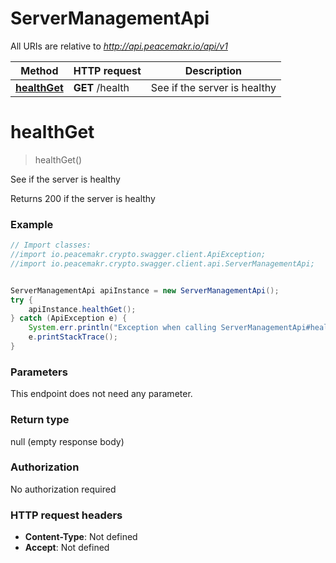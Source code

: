 # ServerManagementApi

All URIs are relative to *http://api.peacemakr.io/api/v1*

Method | HTTP request | Description
------------- | ------------- | -------------
[**healthGet**](ServerManagementApi.md#healthGet) | **GET** /health | See if the server is healthy


<a name="healthGet"></a>
# **healthGet**
> healthGet()

See if the server is healthy

Returns 200 if the server is healthy

### Example
```java
// Import classes:
//import io.peacemakr.crypto.swagger.client.ApiException;
//import io.peacemakr.crypto.swagger.client.api.ServerManagementApi;


ServerManagementApi apiInstance = new ServerManagementApi();
try {
    apiInstance.healthGet();
} catch (ApiException e) {
    System.err.println("Exception when calling ServerManagementApi#healthGet");
    e.printStackTrace();
}
```

### Parameters
This endpoint does not need any parameter.

### Return type

null (empty response body)

### Authorization

No authorization required

### HTTP request headers

 - **Content-Type**: Not defined
 - **Accept**: Not defined

